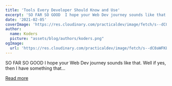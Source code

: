 ```yaml
---
title: 'Tools Every Developer Should Know and Use'
excerpt: 'SO FAR SO GOOD  I hope your Web Dev journey sounds like that. Well if yes, then I have something that...'
date: '2021-02-05'
coverImage: 'https://res.cloudinary.com/practicaldev/image/fetch/s--dC0aWFKL--/c_imagga_scale,f_auto,fl_progressive,h_420,q_auto,w_1000/https://dev-to-uploads.s3.amazonaws.com/i/8iq12rmjqtmshw0bvo5a.png'
author:
  name: Koders
  picture: "assets/blog/authors/koders.png"
ogImage:
  url: 'https://res.cloudinary.com/practicaldev/image/fetch/s--dC0aWFKL--/c_imagga_scale,f_auto,fl_progressive,h_420,q_auto,w_1000/https://dev-to-uploads.s3.amazonaws.com/i/8iq12rmjqtmshw0bvo5a.png'
---
```


SO FAR SO GOOD  I hope your Web Dev journey sounds like that. Well if yes, then I have something that...

[Read more](https://dev.to/himanshutiwari15/tools-every-developer-should-know-and-use-245l)
